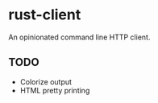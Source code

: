 # rust-client

An opinionated command line HTTP client.

## TODO
- Colorize output
- HTML pretty printing